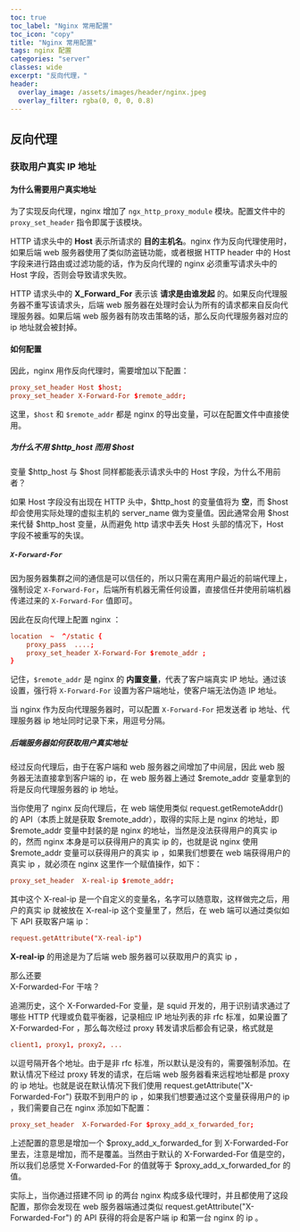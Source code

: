 ```yaml
---
toc: true
toc_label: "Nginx 常用配置"
toc_icon: "copy"
title: "Nginx 常用配置"
tags: nginx 配置
categories: "server"
classes: wide
excerpt: "反向代理，"
header:
  overlay_image: /assets/images/header/nginx.jpeg
  overlay_filter: rgba(0, 0, 0, 0.8)
---
```



## 反向代理


### 获取用户真实 IP  地址



#### 为什么需要用户真实地址

为了实现反向代理，nginx 增加了 `ngx_http_proxy_module` 模块。配置文件中的 `proxy_set_header` 指令即属于该模块。  

HTTP 请求头中的 **Host** 表示所请求的 **目的主机名**。nginx 作为反向代理使用时，如果后端 web 服务器使用了类似防盗链功能，或者根据 HTTP header 中的 Host 字段来进行路由或过滤功能的话，作为反向代理的 nginx 必须重写请求头中的 Host 字段，否则会导致请求失败。

HTTP 请求头中的 **X_Forward_For** 表示该 **请求是由谁发起** 的。如果反向代理服务器不重写该请求头，后端 web 服务器在处理时会认为所有的请求都来自反向代理服务器。如果后端 web 服务器有防攻击策略的话，那么反向代理服务器对应的 ip 地址就会被封掉。



#### 如何配置

因此，nginx 用作反向代理时，需要增加以下配置：

```conf
proxy_set_header Host $host;
proxy_set_header X-Forward-For $remote_addr;
```

这里，`$host` 和 `$remote_addr` 都是 nginx 的导出变量，可以在配置文件中直接使用。


##### 为什么不用 $http_host 而用 $host

变量 $http_host 与 $host 同样都能表示请求头中的 Host 字段，为什么不用前者？

如果 Host 字段没有出现在 HTTP 头中，$http_host 的变量值将为 **空**，而 $host 却会使用实际处理的虚拟主机的 server_name 做为变量值。因此通常会用 $host 来代替 $http_host 变量，从而避免 http 请求中丢失 Host 头部的情况下，Host 字段不被重写的失误。


##### `X-Forward-For`

因为服务器集群之间的通信是可以信任的，所以只需在离用户最近的前端代理上，强制设定 `X-Forward-For`，后端所有机器无需任何设置，直接信任并使用前端机器传递过来的 `X-Forward-For` 值即可。

因此在反向代理上配置 nginx ：

```conf
location  ~  ^/static {
    proxy_pass  ....;
    proxy_set_header X-Forward-For $remote_addr ;
}
```

记住，`$remote_addr` 是 nginx 的 **内置变量**，代表了客户端真实 IP 地址。通过该设置，强行将 `X-Forward-For` 设置为客户端地址，使客户端无法伪造 IP 地址。

当 nginx 作为反向代理服务器时，可以配置 `X-Forward-For` 把发送者 ip 地址、代理服务器 ip 地址同时记录下来，用逗号分隔。


##### 后端服务器如何获取用户真实地址

经过反向代理后，由于在客户端和 web 服务器之间增加了中间层，因此 web 服务器无法直接拿到客户端的 ip，在 web 服务器上通过 $remote_addr 变量拿到的将是反向代理服务器的 ip 地址。

当你使用了 nginx 反向代理后，在 web 端使用类似 request.getRemoteAddr() 的 API（本质上就是获取 $remote_addr），取得的实际上是 nginx 的地址，即 $remote_addr 变量中封装的是 nginx 的地址，当然是没法获得用户的真实 ip 的，然而 nginx 本身是可以获得用户的真实 ip 的，也就是说 nginx 使用 $remote_addr 变量可以获得用户的真实 ip ，如果我们想要在 web 端获得用户的真实 ip ，就必须在 nginx 这里作一个赋值操作，如下：

```conf
proxy_set_header  X-real-ip $remote_addr;
```

其中这个 X-real-ip 是一个自定义的变量名，名字可以随意取，这样做完之后，用户的真实 ip 就被放在 X-real-ip 这个变量里了，然后，在 web 端可以通过类似如下 API 获取客户端 ip：

```conf
request.getAttribute("X-real-ip")
```

**X-real-ip** 的用途是为了后端 web 服务器可以获取用户的真实 ip ，

那么还要  
X-Forwarded-For 干啥？

追溯历史，这个 X-Forwarded-For 变量，是 squid 开发的，用于识别请求通过了哪些 HTTP 代理或负载平衡器，记录相应 IP 地址列表的非 rfc 标准，如果设置了 X-Forwarded-For ，那么每次经过 proxy 转发请求后都会有记录，格式就是

```conf
client1, proxy1, proxy2, ...
```

以逗号隔开各个地址。由于是非 rfc 标准，所以默认是没有的，需要强制添加。在默认情况下经过 proxy 转发的请求，在后端 web 服务器看来远程地址都是 proxy 的 ip 地址。也就是说在默认情况下我们使用 request.getAttribute("X-Forwarded-For") 获取不到用户的 ip ，如果我们想要通过这个变量获得用户的 ip ，我们需要自己在 nginx 添加如下配置：

```conf
proxy_set_header  X-Forwarded-For $proxy_add_x_forwarded_for;
```

上述配置的意思是增加一个 $proxy_add_x_forwarded_for 到 X-Forwarded-For 里去，注意是增加，而不是覆盖。当然由于默认的 X-Forwarded-For 值是空的，所以我们总感觉 X-Forwarded-For 的值就等于 $proxy_add_x_forwarded_for 的值。

实际上，当你通过搭建不同 ip 的两台 nginx 构成多级代理时，并且都使用了这段配置，那你会发现在 web 服务器端通过类似 request.getAttribute("X-Forwarded-For") 的 API 获得的将会是客户端 ip 和第一台 nginx 的 ip 。
